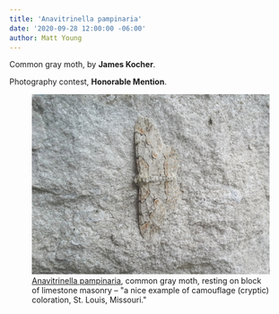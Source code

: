```yaml
---
title: 'Anavitrinella pampinaria'
date: '2020-09-28 12:00:00 -06:00'
author: Matt Young
---
```


Common gray moth, by **James Kocher**.

Photography contest, **Honorable Mention**.

<figure>
<img src="/uploads/2020/Kocher_CommonGrayMoth1.jpg" alt="Common gray moth"/>
<figcaption>
<a href="https://en.wikipedia.org/wiki/Anavitrinella_pampinaria">Anavitrinella pampinaria</a>, common gray moth, resting on block of limestone masonry &ndash; "a nice example of camouflage (cryptic) coloration, St. Louis, Missouri." </figcaption>
</figure>
